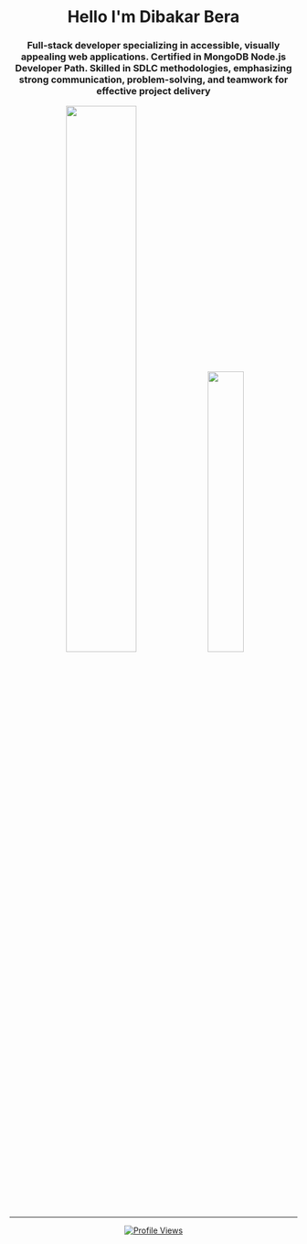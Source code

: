<h1 align="center">Hello I'm Dibakar Bera</h1>
<h3 align="center">
  Full-stack developer specializing in accessible, visually appealing web applications. 
  Certified in MongoDB Node.js Developer Path. 
  Skilled in SDLC methodologies, emphasizing strong communication, problem-solving, and teamwork for effective project delivery
</h3>

<div align="center">
  
  <!-- GitHub Streak Stats -->
  <img src="https://github-readme-streak-stats.herokuapp.com/?user=dibakarbera01&theme=blueberry&hide_border=false" width="49.5%" />
  
  <!-- Most Used Languages -->
  <img src="https://github-readme-stats.vercel.app/api/top-langs/?username=dibakarbera01&theme=blueberry&hide_border=false&include_all_commits=true&count_private=true&layout=compact" width="35.5%" />

</div>

---

<div align="center">
  <a href="https://visitcount.itsvg.in">
    <img src="https://visitcount.itsvg.in/api?id=dibakarbera01&icon=0&color=0" alt="Profile Views" />
  </a>
</div>

<!-- Proudly created with GPRM ( https://gprm.itsvg.in ) -->






